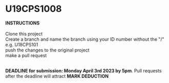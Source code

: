 # U19CPS1008
**INSTRUCTIONS**<br><br>
Clone this project<br>
Create a branch and name the branch using your ID number without the "/" e.g. U18CPS101<br>
push the changes to the original project<br>
make a pull request<br><br>

**DEADLINE for submission: Monday April 3rd 2023 by 5pm**. Pull requests after the deadline will attract **MARK DEDUCTION**

